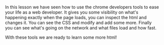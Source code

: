 In this lesson we have seen how to use the chrome developers tools to ease your life as a web developer.
It gives you some visibility on what's happening exactly when the page loads, you can inspect the html and changes it. You can see the CSS and modify and add some more. Finally you can see what's going on the network and what files load and how fast.

With these tools we are ready to learn some more html!
